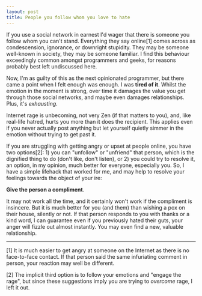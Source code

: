 ```yaml
---
layout: post
title: People you follow whom you love to hate
---
```


If you use a social network in earnest I'd wager that there is someone you follow whom you can't stand. Everything they say online[1] comes across as condescension, ignorance, or downright stupidity. They may be someone well-known in society, they may be someone familiar. I find this behaviour exceedingly common amongst programmers and geeks, for reasons probably best left undiscussed here.

Now, I'm as guilty of this as the next opinionated programmer, but there came a point when I felt enough was enough. I was **tired of it**. Whilst the emotion in the moment is strong, over time it damages the value you get through those social networks, and maybe even damages relationships. Plus, it's *exhausting*.

Internet rage is unbecoming, not very Zen (if that matters to you), and, like real-life hatred, hurts you more than it does the recipient. This applies even if you never actually post anything but let yourself quietly simmer in the emotion without trying to get past it.

If you are struggling with getting angry or upset at people online, you have two options[2]: 1) you can "unfollow" or "unfriend" that person, which is the dignified thing to do (don't like, don't listen), or 2) you could try to resolve it, an option, in my opinion, much better for everyone, especially you. So, I have a simple lifehack that worked for me, and may help to resolve your feelings towards the object of your ire:

**Give the person a compliment**.

It may not work all the time, and it certainly won't work if the compliment is insincere. But it is much better for you (and them) than wishing a pox on their house, silently or not. If that person responds to you with thanks or a kind word, I can guarantee even if you previously hated their guts, your anger will fizzle out almost instantly. You may even find a new, valuable relationship.


* * *

[1] It is much easier to get angry at someone on the Internet as there is no face-to-face contact. If that person said the same infuriating comment in person, your reaction may well be different.

[2] The implicit third option is to follow your emotions and "engage the rage", but since these suggestions imply you are trying to *overcome* rage, I left it out.
